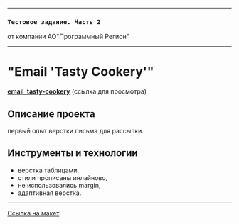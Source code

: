 -----

### `Тестовое задание. Часть 2`
от компании АО"Программный Регион"

-----

# "Email 'Tasty Cookery'"
[**email_tasty-cookery**](https://aleksandra-shevchenko.github.io/tasty-cookery-email/) (ссылка для просмотра)

## Описание проекта
первый опыт верстки письма для рассылки.

## Инструменты и технологии
* верстка таблицами,
* стили прописаны инлайново,
* не использовались margin,
* адаптивная верстка.


-----------

[Ссылка на макет](https://drive.google.com/drive/folders/1_oDUVrS7-2QN7JhPYp73ZBtpo001pXsn)
